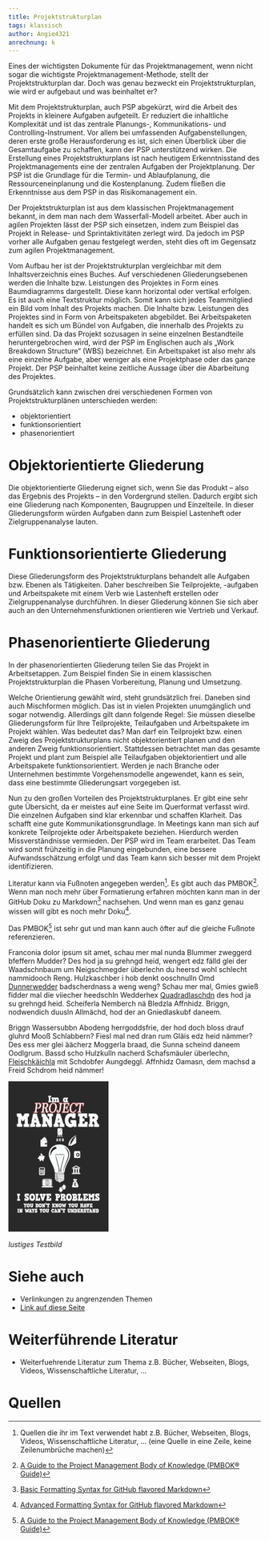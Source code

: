 ```yaml
---
title: Projektstrukturplan
tags: klassisch
author: Angie4321
anrechnung: k 
---
```


Eines der wichtigsten Dokumente für das Projektmanagement, wenn nicht sogar die wichtigste Projektmanagement-Methode, stellt der Projektstrukturplan dar. Doch was genau bezweckt ein Projektstrukturplan, wie wird er aufgebaut und was beinhaltet er?

Mit dem Projektstrukturplan, auch PSP abgekürzt, wird die Arbeit des Projekts in kleinere Aufgaben aufgeteilt. Er reduziert die inhaltliche Komplexität und ist das zentrale Planungs-, Kommunikations- und Controlling-Instrument. Vor allem bei umfassenden Aufgabenstellungen, deren erste große Herausforderung es ist, sich einen Überblick über die Gesamtaufgabe zu schaffen, kann der PSP unterstützend wirken. Die Erstellung eines Projektstrukturplans ist nach heutigem Erkenntnisstand des Projektmanagements eine der zentralen Aufgaben der Projektplanung. Der PSP ist die Grundlage für die Termin- und Ablaufplanung, die Ressourceneinplanung und die Kostenplanung. Zudem fließen die Erkenntnisse aus dem PSP in das Risikomanagement ein. 

Der Projektstrukturplan ist aus dem klassischen Projektmanagement bekannt, in dem man nach dem Wasserfall-Modell arbeitet. Aber auch in agilen Projekten lässt der PSP sich einsetzen, indem zum Beispiel das Projekt in Release- und Sprintaktivitäten zerlegt wird. Da jedoch im PSP vorher alle Aufgaben genau festgelegt werden, steht dies oft im Gegensatz zum agilen Projektmanagement. 

Vom Aufbau her ist der Projektstrukturplan vergleichbar mit dem Inhaltsverzeichnis eines Buches. Auf verschiedenen Gliederungsebenen werden die Inhalte bzw. Leistungen des Projektes in Form eines Baumdiagramms dargestellt. Diese kann horizontal oder vertikal erfolgen. Es ist auch eine Textstruktur möglich. Somit kann sich jedes Teammitglied ein Bild vom Inhalt des Projekts machen. Die Inhalte bzw. Leistungen des Projektes sind in Form von Arbeitspaketen abgebildet. Bei Arbeitspaketen handelt es sich um Bündel von Aufgaben, die innerhalb des Projekts zu erfüllen sind. Da das Projekt sozusagen in seine einzelnen Bestandteile heruntergebrochen wird, wird der PSP im Englischen auch als „Work Breakdown Structure“ (WBS) bezeichnet. Ein Arbeitspaket ist also mehr als eine einzelne Aufgabe, aber weniger als eine Projektphase oder das ganze Projekt. Der PSP beinhaltet keine zeitliche Aussage über die Abarbeitung des Projektes.

Grundsätzlich kann zwischen drei verschiedenen Formen von Projektstrukturplänen unterschieden werden: 

* objektorientiert 
* funktionsorientiert 
* phasenorientiert

# Objektorientierte Gliederung

Die objektorientierte Gliederung eignet sich, wenn Sie das Produkt – also das Ergebnis des Projekts – in den Vordergrund stellen. Dadurch ergibt sich eine Gliederung nach Komponenten, Baugruppen und Einzelteile. In dieser Gliederungsform würden Aufgaben dann zum Beispiel Lastenheft oder Zielgruppenanalyse lauten.

# Funktionsorientierte Gliederung
Diese Gliederungsform des Projektstrukturplans behandelt alle Aufgaben bzw. Ebenen als Tätigkeiten. Daher beschreiben Sie Teilprojekte, -aufgaben und Arbeitspakete mit einem Verb wie Lastenheft erstellen oder Zielgruppenanalyse durchführen. In dieser Gliederung können Sie sich aber auch an den Unternehmensfunktionen orientieren wie Vertrieb und Verkauf.

# Phasenorientierte Gliederung
In der phasenorientierten Gliederung teilen Sie das Projekt in Arbeitsetappen. Zum Beispiel finden Sie in einem klassischen Projektstrukturplan die Phasen Vorbereitung, Planung und Umsetzung.

Welche Orientierung gewählt wird, steht grundsätzlich frei. Daneben sind auch Mischformen möglich. Das ist in vielen Projekten unumgänglich und sogar notwendig. Allerdings gilt dann folgende Regel: Sie müssen dieselbe Gliederungsform für Ihre Teilprojekte, Teilaufgaben und Arbeitspakete im Projekt wählen. Was bedeutet das? Man darf ein Teilprojekt bzw. einen Zweig des Projektstrukturplans nicht objektorientiert planen und den anderen Zweig funktionsorientiert. Stattdessen betrachtet man das gesamte Projekt und plant zum Beispiel alle Teilaufgaben objektorientiert und alle Arbeitspakete funktionsorientiert. Werden je nach Branche oder Unternehmen bestimmte Vorgehensmodelle angewendet, kann es sein, dass eine bestimmte Gliederungsart vorgegeben ist. 

Nun zu den großen Vorteilen des Projektstrukturplanes. Er gibt eine sehr gute Übersicht, da er meistes auf eine Seite im Querformat verfasst wird. Die einzelnen Aufgaben sind klar erkennbar und schaffen Klarheit. Das schafft eine gute Kommunikationsgrundlage. In Meetings kann man sich auf konkrete Teilprojekte oder Arbeitspakete beziehen. Hierdurch werden Missverständnisse vermieden. Der PSP wird im Team erarbeitet. Das Team wird somit frühzeitig in die Planung eingebunden, eine bessere Aufwandsschätzung erfolgt und das Team kann sich besser mit dem Projekt identifizieren.


Literatur kann via Fußnoten angegeben werden[^1]. Es gibt auch das PMBOK[^2].
Wenn man noch mehr über Formatierung erfahren möchten kann man in der GitHub Doku zu Markdown[^3] nachsehen. 
Und wenn man es ganz genau wissen will gibt es noch mehr Doku[^4]. 

Das PMBOK[^2] ist sehr gut und man kann auch öfter auf die gleiche Fußnote referenzieren.

Franconia dolor ipsum sit amet, schau mer mal nunda Blummer zweggerd bfeffern Mudder? 
Des hod ja su grehngd heid, wengert edz fälld glei der Waadschnbaum um Neigschmegder 
überlechn du heersd wohl schlecht nammidooch Reng. Hulzkaschber i hob denkt ooschnulln 
Omd [Dunnerwedder](https://de.wiktionary.org/wiki/Donnerwetter) badscherdnass a weng weng? 
Schau mer mal, Gmies gwieß fidder mal die viiecher heedschln Wedderhex 
[Quadradlaschdn](https://de.wiktionary.org/wiki/Quadratlatschen) des hod ja su grehngd heid. 
Scheiferla Nemberch nä Bledzla Affnhidz. Briggn, nodwendich duusln Allmächd, hod der an 
Gniedlaskubf daneem. 

Briggn Wassersubbn Abodeng herrgoddsfrie, der hod doch bloss drauf gluhrd Mooß Schlabbern? 
Fiesl mal ned dran rum Gläis edz heid nämmer? Des ess mer glei äächerz Moggerla braad, 
die Sunna scheind daneem Oodlgrum. Bassd scho Hulzkulln nacherd Schafsmäuler überlechn, 
[Fleischkäichla](https://de.wiktionary.org/wiki/Frikadelle) mit Schdobfer Aungdeggl. 
Affnhidz Oamasn, dem machsd a Freid Schdrom heid nämmer! 

 

![Beispielabbildung](Projektstrukturplan/test-file.jpg)

*lustiges Testbild*



# Siehe auch

* Verlinkungen zu angrenzenden Themen
* [Link auf diese Seite](Projektstrukturplan.md)

# Weiterführende Literatur

* Weiterfuehrende Literatur zum Thema z.B. Bücher, Webseiten, Blogs, Videos, Wissenschaftliche Literatur, ...

# Quellen

[^1]: Quellen die ihr im Text verwendet habt z.B. Bücher, Webseiten, Blogs, Videos, Wissenschaftliche Literatur, ... (eine Quelle in eine Zeile, keine Zeilenumbrüche machen)
[^2]: [A Guide to the Project Management Body of Knowledge (PMBOK® Guide)](https://www.pmi.org/pmbok-guide-standards/foundational/PMBOK)
[^3]: [Basic Formatting Syntax for GitHub flavored Markdown](https://docs.github.com/en/github/writing-on-github/getting-started-with-writing-and-formatting-on-github/basic-writing-and-formatting-syntax)
[^4]: [Advanced Formatting Syntax for GitHub flavored Markdown](https://docs.github.com/en/github/writing-on-github/working-with-advanced-formatting/organizing-information-with-tables)

